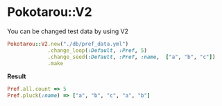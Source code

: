 # Pokotarou::V2

You can be changed test data by using V2

```ruby
Pokotarou::V2.new("./db/pref_data.yml")
             .change_loop(:Default, :Pref, 5)
             .change_seed(:Default, :Pref, :name,  ["a", "b", "c"])
             .make
```

__Result__
```ruby
Pref.all.count => 5
Pref.pluck(:name) => ["a", "b", "c", "a", "b"]
```